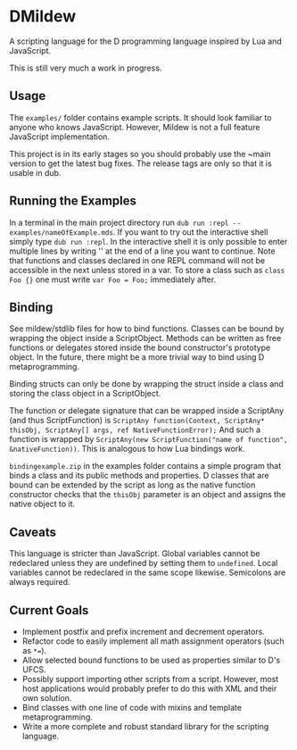 # DMildew

A scripting language for the D programming language inspired by Lua and JavaScript.

This is still very much a work in progress.

## Usage

The `examples/` folder contains example scripts. It should look familiar to anyone who knows JavaScript. However, Mildew is not a full feature JavaScript implementation.

This project is in its early stages so you should probably use the ~main version to get the latest bug fixes. The release tags are only so that it is usable in dub.

## Running the Examples

In a terminal in the main project directory run `dub run :repl -- examples/nameOfExample.mds`. If you want to try out the interactive shell simply type `dub run :repl`. In the interactive shell it is only possible to enter multiple lines by writing '\' at the end of a line you want to continue. Note that functions and classes declared in one REPL command will not be accessible in the next unless stored in a var. To store a class such as `class Foo {}` one must write `var Foo = Foo;` immediately after.

## Binding

See mildew/stdlib files for how to bind functions. Classes can be bound by wrapping the object inside a ScriptObject. Methods can be written as free functions or delegates stored inside the bound constructor's prototype object. In the future, there might be a more trivial way to bind using D metaprogramming.

Binding structs can only be done by wrapping the struct inside a class and storing the class object in a ScriptObject.

The function or delegate signature that can be wrapped inside a ScriptAny (and thus ScriptFunction) is `ScriptAny function(Context, ScriptAny* thisObj, ScriptAny[] args, ref NativeFunctionError);` And such a function is wrapped by `ScriptAny(new ScriptFunction("name of function", &nativeFunction))`. This is analogous to how Lua bindings work.

`bindingexample.zip` in the examples folder contains a simple program that binds a class and its public methods and properties. D classes that are bound can be extended by the script as long as the native function constructor checks that the `thisObj` parameter is an object and assigns the native object to it.

## Caveats

This language is stricter than JavaScript. Global variables cannot be redeclared unless they are undefined by setting them to `undefined`. Local variables cannot be redeclared in the same scope likewise. Semicolons are always required.

## Current Goals

* Implement postfix and prefix increment and decrement operators.
* Refactor code to easily implement all math assignment operators (such as `*=`).
* Allow selected bound functions to be used as properties similar to D's UFCS.
* Possibly support importing other scripts from a script. However, most host applications would probably prefer to do this with XML and their own solution.
* Bind classes with one line of code with mixins and template metaprogramming.
* Write a more complete and robust standard library for the scripting language.

